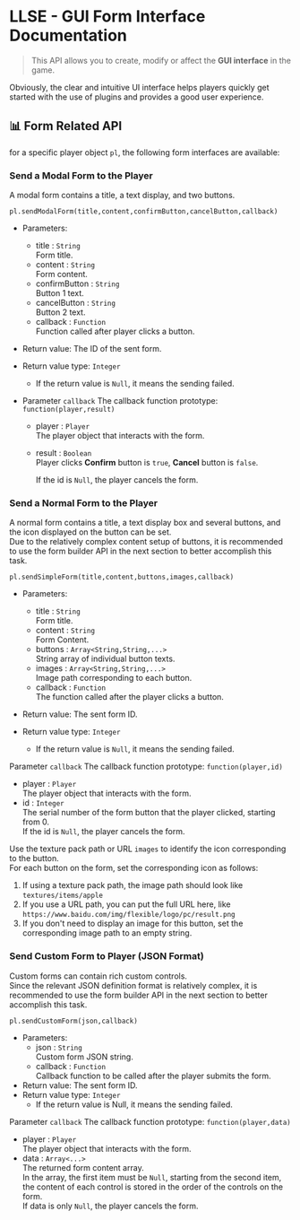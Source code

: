 # LLSE - GUI Form Interface Documentation

> This API allows you to create, modify or affect the **GUI interface** in the game.

Obviously, the clear and intuitive UI interface helps players quickly get started with the use of plugins and provides a good user experience.

## 📊 Form Related API

for a specific player object `pl`, the following form interfaces are available:

### Send a Modal Form to the Player

A modal form contains a title, a text display, and two buttons.

`pl.sendModalForm(title,content,confirmButton,cancelButton,callback)`

- Parameters: 
  - title : `String`  
    Form title.
  - content : `String`  
    Form content.
  - confirmButton : `String`  
    Button 1 text.
  - cancelButton : `String`  
    Button 2 text.
  - callback : `Function`  
    Function called after player clicks a button.
- Return value: The ID of the sent form.
- Return value type: `Integer`
  - If the return value is `Null`, it means the sending failed.

- Parameter `callback` The callback function prototype: `function(player,result)`

  - player : `Player`  
    The player object that interacts with the form.

  - result : `Boolean`    
    Player clicks **Confirm** button is `true`, **Cancel** button is `false`.   
    
    If the id is `Null`, the player cancels the form.

### Send a Normal Form to the Player

A normal form contains a title, a text display box and several buttons, and the icon displayed on the button can be set.  
Due to the relatively complex content setup of buttons, it is recommended to use the form builder API in the next section to better accomplish this task.

`pl.sendSimpleForm(title,content,buttons,images,callback)`

- Parameters: 

  - title : `String`  
    Form title.
  - content : `String`  
    Form Content.
  - buttons : `Array<String,String,...>`  
    String array of individual button texts.
  - images : `Array<String,String,...>`  
    Image path corresponding to each button.
  - callback : `Function`  
    The function called after the player clicks a button.
- Return value: The sent form ID.
- Return value type: `Integer`
  - If the return value is `Null`, it means the sending failed.

Parameter `callback` The callback function prototype: `function(player,id)`

- player : `Player`  
  The player object that interacts with the form.
- id : `Integer`    
  The serial number of the form button that the player clicked, starting from 0.  
  If the id is `Null`, the player cancels the form.

Use the texture pack path or URL `images` to identify the icon corresponding to the button.   
For each button on the form, set the corresponding icon as follows:

1. If using a texture pack path, the image path should look like `textures/items/apple`
2. If you use a URL path, you can put the full URL here, like `https://www.baidu.com/img/flexible/logo/pc/result.png`
3. If you don't need to display an image for this button, set the corresponding image path to an empty string.

### Send Custom Form to Player (JSON Format)

Custom forms can contain rich custom controls.  
Since the relevant JSON definition format is relatively complex, it is recommended to use the form builder API in the next section to better accomplish this task.

`pl.sendCustomForm(json,callback)`

- Parameters: 
  - json : `String`  
    Custom form JSON string.
  - callback : `Function`  
    Callback function to be called after the player submits the form.
- Return value: The sent form ID. 
- Return value type: `Integer`
  - If the return value is Null, it means the sending failed.

Parameter `callback` The callback function prototype: `function(player,data)`

- player : `Player`  
  The player object that interacts with the form.
- data : `Array<...>`    
  The returned form content array.  
  In the array, the first item must be `Null`, starting from the second item, the content of each control is stored in the order of the controls on the form.  
  If data is only `Null`, the player cancels the form.
